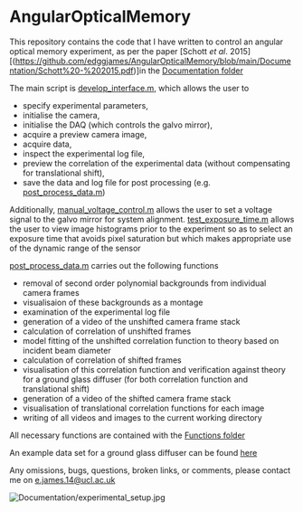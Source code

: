 # AngularOpticalMemory

This repository contains the code that I have written to control an angular optical memory experiment, as per the paper [Schott _et al_. 2015] [(https://github.com/edggjames/AngularOpticalMemory/blob/main/Documentation/Schott%20-%202015.pdf)]in the [Documentation folder](https://github.com/edggjames/AngularOpticalMemory/tree/main/Documentation)

The main script is [develop_interface.m](https://github.com/edggjames/AngularOpticalMemory/blob/main/develop_interface.m), which allows the user to 
- specify experimental parameters,
- initialise the camera,
- initialise the DAQ (which controls the galvo mirror),
- acquire a preview camera image,
- acquire data,
- inspect the experimental log file,
- preview the correlation of the experimental data (without compensating for translational shift),
- save the data and log file for post processing (e.g. [post_process_data.m](https://github.com/edggjames/AngularOpticalMemory/blob/main/post_process_data.m))

Additionally, [manual_voltage_control.m](https://github.com/edggjames/AngularOpticalMemory/blob/main/manual_voltage_control.m) allows the user to set a voltage signal to the galvo mirror for system alignment. [test_exposure_time.m](https://github.com/edggjames/AngularOpticalMemory/blob/main/test_exposure_time.m) allows the user to view image histograms prior to the experiment so as to select an exposure time that avoids pixel saturation but which makes appropriate use of the dynamic range of the sensor

[post_process_data.m](https://github.com/edggjames/AngularOpticalMemory/blob/main/post_process_data.m) carries out the following functions
- removal of second order polynomial backgrounds from individual camera frames
- visualisaion of these backgrounds as a montage
- examination of the experimental log file
- generation of a video of the unshifted camera frame stack
- calculation of correlation of unshifted frames
- model fitting of the unshifted correlation function to theory based on incident beam diameter
- calculation of correlation of shifted frames
- visualisation of this correlation function and verification against theory for a ground glass diffuser (for both correlation function and translational shift)
- generation of a video of the shifted camera frame stack
- visualisation of translational correlation functions for each image
- writing of all videos and images to the current working directory

All necessary functions are contained with the [Functions folder](https://github.com/edggjames/AngularOpticalMemory/tree/main/Functions)

An example data set for a ground glass diffuser can be found [here](https://www.dropbox.com/scl/fi/uiwa5b51fgrqrrk3u7mkv/ground_glass_diffuser_data.mat?dl=0&rlkey=yru8nthzzx1inekjqveu9u54y)

Any omissions, bugs, questions, broken links, or comments, please contact me on <e.james.14@ucl.ac.uk>

![Documentation/experimental_setup.jpg
](https://github.com/edggjames/AngularOpticalMemory/blob/main/Documentation/experimental_setup.jpg)
